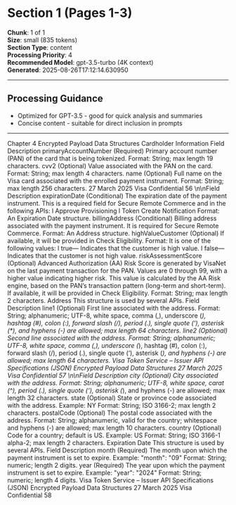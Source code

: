 # Section 1 (Pages 1-3)

**Chunk**: 1 of 1  
**Size**: small (835 tokens)  
**Section Type**: content  
**Processing Priority**: 4  
**Recommended Model**: gpt-3.5-turbo (4K context)  
**Generated**: 2025-08-26T17:12:14.630950

---

## Processing Guidance

- Optimized for GPT-3.5 - good for quick analysis and summaries
- Concise content - suitable for direct inclusion in prompts

---

Chapter 4
Encrypted Payload Data 
Structures
Cardholder Information
Field
Description
primaryAccountNumber
(Required) Primary account number (PAN) of the card that is being 
tokenized.
Format: String; max length 19 characters.
cvv2
(Optional) Value associated with the PAN on the card.
Format: String; max length 4 characters.
name
(Optional) Full name on the Visa card associated with the enrolled 
payment instrument.
Format: String; max length 256 characters.
27 March 2025
Visa Confidential
56
\n\nField
Description
expirationDate
(Conditional) The expiration date of the payment instrument.
This is a required field for Secure Remote Commerce and in the 
following APIs:
l
Approve Provisioning
l
Token Create Notification
Format: An Expiration Date structure.
billingAddress
(Conditional) Billing address associated with the payment 
instrument. It is required for Secure Remote Commerce.
Format: An Address structure.
highValueCustomer
(Optional) If available, it will be provided in Check Eligibility.
Format: It is one of the following values:
l
true— Indicates that the customer is high value.
l
false— Indicates that the customer is not high value.
riskAssessmentScore
(Optional) Advanced Authorization (AA) Risk Score is generated by 
VisaNet on the last payment transaction for the PAN. Values are 0 
through 99, with a higher value indicating higher risk. This value is 
calculated by the AA Risk engine, based on the PAN’s transaction 
pattern (long-term and short-term). If available, it will be provided 
in Check Eligibility.
Format: String; max length 2 characters.
Address
This structure is used by several APIs.
Field
Description
line1
(Optional) First line associated with the address.
Format: String; alphanumeric; UTF-8, white space, comma (,), 
underscore (_), hashtag (#), colon (:), forward slash (/), period (.), 
single quote (‘), asterisk (*), and hyphens (-) are allowed; max 
length 64 characters.
line2
(Optional) Second line associated with the address.
Format: String; alphanumeric; UTF-8, white space, comma (,), 
underscore (_), hashtag (#), colon (:), forward slash (/), period (.), 
single quote (‘), asterisk (*), and hyphens (-) are allowed; max 
length 64 characters.
Visa Token Service – Issuer API Specifications (JSON)
Encrypted Payload Data Structures
27 March 2025
Visa Confidential
57
\n\nField
Description
city
(Optional) City associated with the address.
Format: String; alphanumeric; UTF-8, white space, carat (^), period 
(.), single quote (‘), asterisk (*), and hyphens (-) are allowed; max 
length 32 characters.
state
(Optional) State or province code associated with the address.
Example: NY
Format: String; ISO 3166-2; max length 2 characters.
postalCode
(Optional) The postal code associated with the address.
Format: String; alphanumeric, valid for the country; whitespace 
and hyphens (-) are allowed; max length 10 characters.
country
(Optional) Code for a country; default is US.
Example: US
Format: String; ISO 3166-1 alpha-2; max length 2 characters.
Expiration Date
This structure is used by several APIs.
Field
Description
month
(Required) The month upon which the payment instrument is set to 
expire.
Example: "month": "09"
Format: String; numeric; length 2 digits.
year
(Required) The year upon which the payment instrument is set to 
expire.
Example: "year": "2024"
Format: String; numeric; length 4 digits.
Visa Token Service – Issuer API Specifications (JSON)
Encrypted Payload Data Structures
27 March 2025
Visa Confidential
58
